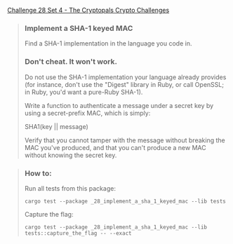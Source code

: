 [Challenge 28 Set 4 - The Cryptopals Crypto Challenges](https://cryptopals.com/sets/4/challenges/28)

> ### Implement a SHA-1 keyed MAC
>
> Find a SHA-1 implementation in the language you code in.
>
> ### Don't cheat. It won't work.
>
> Do not use the SHA-1 implementation your language already provides (for instance, don't use the "Digest" library in Ruby, or call OpenSSL; in Ruby, you'd want a pure-Ruby SHA-1).
>
> Write a function to authenticate a message under a secret key by using a secret-prefix MAC, which is simply:
>
> SHA1(key || message)
>
> Verify that you cannot tamper with the message without breaking the MAC you've produced, and that you can't produce a new MAC without knowing the secret key.

> ### How to:
> Run all tests from this package:
>
>     cargo test --package _28_implement_a_sha_1_keyed_mac --lib tests
>
> Capture the flag:
>
>     cargo test --package _28_implement_a_sha_1_keyed_mac --lib tests::capture_the_flag -- --exact
